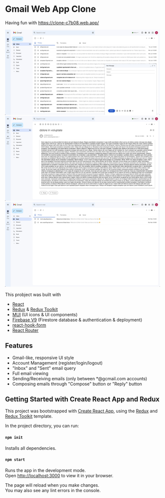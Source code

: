 # Gmail Web App Clone

Having fun with https://clone-c7b08.web.app/

<img src="./misc/1.jpg">
<img src="./misc/2.jpg">
<img src="./misc/3.jpg">

This probject was built with 

* [React](https://react.dev/)
* [Redux](https://redux.js.org/) & [Redux Toolkit](https://redux-toolkit.js.org/)
* [MUI](https://mui.com/core/) (UI icons & UI components)
* [Firebase V9](https://firebase.google.com/) (Firestore database & authentication & deployment)
* [react-hook-form](https://react-hook-form.com/)
* [React Router](https://reactrouter.com/en/main/upgrading/v5#upgrade-to-react-router-v6)

## Features
* Gmail-like, responsive UI style
* Account Management (register/login/logout)
* "Inbox" and "Sent" email query
* Full email viewing
* Sending/Receiving emails (only between *@gcmail.com accounts)
* Composing emails through "Compose" button or "Reply" button

## Getting Started with Create React App and Redux

This project was bootstrapped with [Create React App](https://github.com/facebook/create-react-app), using the [Redux](https://redux.js.org/) and [Redux Toolkit](https://redux-toolkit.js.org/) template.

In the project directory, you can run:
#### `npm init`
Installs all dependencies.

#### `npm start`

Runs the app in the development mode.\
Open [http://localhost:3000](http://localhost:3000) to view it in your browser.

The page will reload when you make changes.\
You may also see any lint errors in the console.
